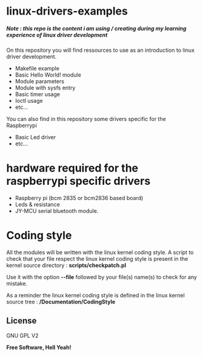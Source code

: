 # linux-drivers-examples

##### Note : this repo is the content i am using / creating during my learning experience of linux driver development 

On this repository you will find ressources to use as an introduction to linux driver development.

  - Makefile example
  - Basic Hello World! module
  - Module parameters
  - Module with sysfs entry
  - Basic timer usage
  - Ioctl usage
  - etc...

You can also find in this repository some drivers specific for the Raspberrypi

  - Basic Led driver
  - etc...

# hardware required for the raspberrypi specific drivers
  - Raspberry pi (bcm 2835 or bcm2836 based board)
  - Leds & resistance
  - JY-MCU serial bluetooth module.

# Coding style

All the modules will be written with the linux kernel coding style.
A script to check that your file respect the linux kernel coding style is present in the kernel source directory : 
**scripts/checkpatch.pl**

Use it with the option **--file** followed by your file(s) name(s) to check for any mistake.

As a reminder the linux kernel coding style is defined in the linux kernel source tree : 
**/Documentation/CodingStyle**

License
----

GNU GPL V2

**Free Software, Hell Yeah!**
